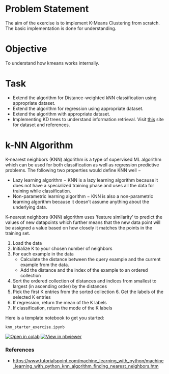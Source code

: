 # Problem Statement

The aim of the exercise is to implement K-Means Clustering from scratch.
The basic implementation is done for understanding.

# Objective

To understand how kmeans works internally.

# Task

- Extend the algorithm for Distance-weighted kNN classification using appropriate dataset.
- Extend the algorithm for regression using appropriate dataset.
- Extend the algorithm with appropriate dataset.
- Implementing KD trees to understand information retrieval. Visit [this](https://www.analyticsvidhya.com/blog/2017/11/information-retrieval-using-kdtree/) site for dataset and references.

# k-NN Algorithm

K-nearest neighbors (KNN) algorithm is a type of supervised ML algorithm which can be used for both classification as well as regression predictive problems.
The following two properties would define KNN
well −
- Lazy learning algorithm − KNN is a lazy learning algorithm because it does not have a specialized training phase and uses all the data for training while classification.
- Non-parametric learning algorithm − KNN is also a non-parametric learning algorithm because it doesn’t assume anything about the underlying data.

K-nearest neighbors (KNN) algorithm uses ‘feature similarity’ to predict the values of new datapoints which further means that the new data point will be assigned a value based on how closely it matches the points in the training set.

1. Load the data
2. Initialize K to your chosen number of neighbors
3. For each example in the data
   - Calculate the distance between the query example and the current example from the data. 
   - Add the distance and the index of the example to an ordered collection
4. Sort the ordered collection of distances and indices from smallest to largest (in ascending order) by the distances
5. Pick the first K entries from the sorted collection 6. Get the labels of the selected K entries
6. If regression, return the mean of the K labels
7. If classification, return the mode of the K labels

Here is a template notebook to get you started:

`knn_starter_exercise.ipynb`

[![Open in colab](https://colab.research.google.com/assets/colab-badge.svg)](https://colab.research.google.com/github/gimseng/99-ML-Learning-Projects/blob/master/010/exercise/knn_starter_exercise.ipynb)
[![View in nbviewer](https://github.com/jupyter/design/blob/master/logos/Badges/nbviewer_badge.svg)](https://nbviewer.jupyter.org/github/gimseng/99-ML-Learning-Projects/blob/master/010/exercise/knn_starter_exercise.ipynb)

### References
- https://www.tutorialspoint.com/machine_learning_with_python/machine_learning_with_python_knn_algorithm_finding_nearest_neighbors.htm

